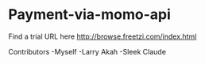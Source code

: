 # Payment-via-momo-api

Find a trial URL here    http://browse.freetzi.com/index.html


Contributors
-Myself
-Larry Akah
-Sleek Claude
